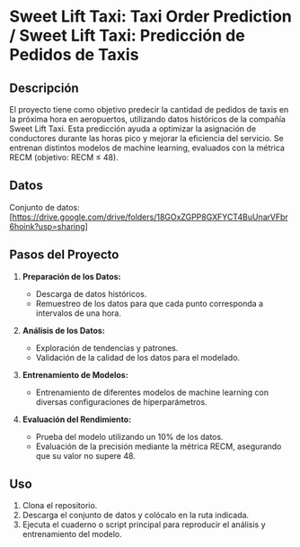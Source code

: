 # Sweet Lift Taxi: Taxi Order Prediction / Sweet Lift Taxi: Predicción de Pedidos de Taxis

## Descripción

El proyecto tiene como objetivo predecir la cantidad de pedidos de taxis en la próxima hora en aeropuertos, utilizando datos históricos de la compañía Sweet Lift Taxi. Esta predicción ayuda a optimizar la asignación de conductores durante las horas pico y mejorar la eficiencia del servicio. Se entrenan distintos modelos de machine learning, evaluados con la métrica RECM (objetivo: RECM ≤ 48).

## Datos

Conjunto de datos: [https://drive.google.com/drive/folders/18GOxZGPP8GXFYCT4BuUnarVFbr6hoink?usp=sharing]

## Pasos del Proyecto

1. **Preparación de los Datos:**  
   - Descarga de datos históricos.
   - Remuestreo de los datos para que cada punto corresponda a intervalos de una hora.

2. **Análisis de los Datos:**  
   - Exploración de tendencias y patrones.
   - Validación de la calidad de los datos para el modelado.

3. **Entrenamiento de Modelos:**  
   - Entrenamiento de diferentes modelos de machine learning con diversas configuraciones de hiperparámetros.

4. **Evaluación del Rendimiento:**  
   - Prueba del modelo utilizando un 10% de los datos.
   - Evaluación de la precisión mediante la métrica RECM, asegurando que su valor no supere 48.

## Uso

1. Clona el repositorio.
2. Descarga el conjunto de datos y colócalo en la ruta indicada.
3. Ejecuta el cuaderno o script principal para reproducir el análisis y entrenamiento del modelo.
